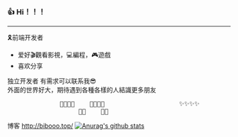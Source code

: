 ### 👍 Hi！！！
---
🎗前端开发者
- 爱好🎬觀看影視，💻編程，🎮遊戲
- 喜欢分享<br/>

独立开发者 有需求可以联系我😎<br/>
外面的世界好大，期待遇到各種各樣的人結識更多朋友
<pre>
              🐷🐷🐷🐷    🐷🐷🐷🐷                    ✨✨✨✨                   🐷🐷🐷🐷    🐷🐷🐷🐷
                   🐷🐷    🐷🐷                                                           🐷🐷    🐷🐷 </pre>

                
博客 http://bibooo.top/
[![Anurag's github stats](https://github-readme-stats.vercel.app/api?username=anuraghazra)](https://github.com/anuraghazra/github-readme-stats)
